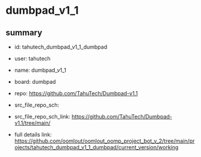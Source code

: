 # dumbpad_v1_1
 
## summary 
* id: tahutech_dumbpad_v1_1_dumbpad
* user: tahutech
* name: dumbpad_v1_1
* board: dumbpad
* repo: https://github.com/TahuTech/Dumbpad-v1.1



* src_file_repo_sch: 
* src_file_repo_sch_link: https://github.com/TahuTech/Dumbpad-v1.1/tree/main/
* full details link: https://github.com/oomlout/oomlout_oomp_project_bot_v_2/tree/main/projects/tahutech_dumbpad_v1_1_dumbpad/current_version/working  







